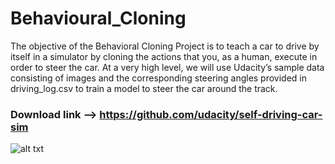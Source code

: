 # Behavioural_Cloning

The objective of the Behavioral Cloning Project is to teach a car to drive by itself in a simulator by cloning the actions that you, as a human, execute in order to steer the car. At a very high level, we will use Udacity’s sample data consisting of images and the corresponding steering angles provided in driving_log.csv to train a model to steer the car around the track.
### Download link --> https://github.com/udacity/self-driving-car-sim
![alt txt](https://github.com/prabal-chauhan/Behavioural_Cloning/blob/master/Behavioural_clone.gif)
